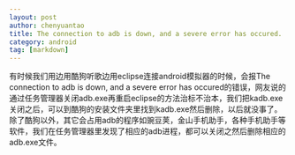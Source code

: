 ```yaml
---
layout: post
author: chenyuantao
title: The connection to adb is down, and a severe error has occured.
category: android
tag: [markdown]
---
```


有时候我们用边用酷狗听歌边用eclipse连接android模拟器的时候，会报The connection to adb is down, and a severe error has occured的错误，网友说的通过任务管理器关闭adb.exe再重启eclipse的方法治标不治本，我们把kadb.exe关闭之后，可以到酷狗的安装文件夹里找到kadb.exe然后删除，以后就没事了。
除了酷狗以外，其它会占用adb的程序如豌豆荚，金山手机助手，各种手机助手等软件，我们在任务管理器里发现了相应的adb进程，都可以关闭之然后删除相应的adb.exe文件。
